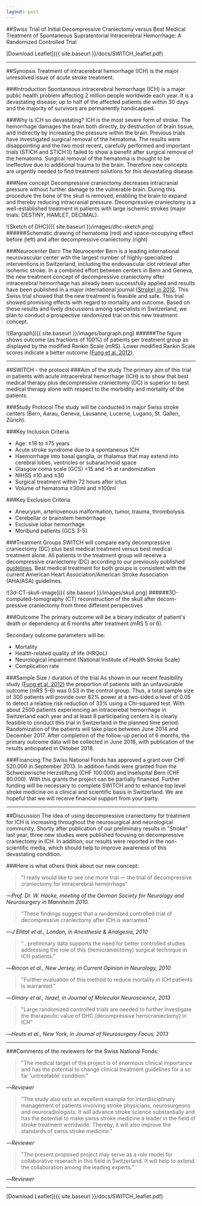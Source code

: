 ```yaml
---
layout: post
---
```

##Swiss Trial of Initial Decompressive Craniectomy versus Best Medical Treatment of Spontaneous Supratentorial Intracerebral Hemorrhage: A Randomized Controlled Trial

<span class="fa fa-file-pdf-o"></span>
[Download Leaflet]({{ site.baseurl }}/docs/SWITCH_leaflet.pdf)

---

##Synopsis
Treatment of intracerebral hemorrhage (ICH) is the major unresolved issue of acute stroke treatment.

###Introduction
Spontaneous intracerebral hemorrhage (ICH) is a major public health problem affecting 2 million people worldwide each year. It is a devastating disease; up to half of the affected patients die within 30 days and the majority of survivors are permanently handicapped.

###Why is ICH so devastating?
ICH is the most severe form of stroke. The hemorrhage damages the brain both directly, by destruction of brain tissue, and indirectly by increasing the pressure within the brain.
Previous trials have investigated surgical removal of the hematoma. The results were disappointing and the two most recent, carefully performed and important trials (STICH and STICH II) failed to show a benefit after surgical removal of the hematoma. Surgical removal of the hematoma is thought to be ineffective due to additional trauma to the brain. Therefore new concepts are urgently needed to find treatment solutions for this devastating disease.

###New concept
Decompressive craniectomy decreases intracranial pressure without further damage to the vulnerable brain. During this procedure the bone of the skull is removed, enabling the brain to expand and thereby reducing intracranial pressure. Decompressive craniectomy is a well-established treatment in patients with large ischemic strokes (major trials: DESTINY, HAMLET, DECIMAL).

![Sketch of DHC]({{ site.baseurl }}/images/dhc-sketch.png)
######Schematic drawing of hematoma (red) and space-occupying effect before (left) and after decompressive craniectomy (right)

###Neurocenter Bern
The Neurocenter Bern is a leading international neurovascular center with the largest number of highly-specialized interventions in Switzerland, including the endovascular clot retrieval after ischemic stroke. In a combined effort between centers in Bern and Geneva, the new treatment concept of decompressive craniectomy after intracerebral hemorrhage has already been successfully applied and results have been published in a major international journal [(Stroke) in 2012](http://www.ncbi.nlm.nih.gov/pubmed/23111437). This Swiss trial showed that the new treatment is feasible and safe. This trial showed promising effects with regard to mortality and outcome. Based on these results and lively discussions among specialists in Switzerland, we plan to conduct a prospective randomized trial on this new treatment concept.

![Bargraph]({{ site.baseurl }}/images/bargraph.png)
######The figure shows outcome (as fractions of 100%) of patients per treatment group as displayed by the modified Rankin Scale (mRS). Lower modified Rankin Scale scores indicate a better outcome [(Fung et al. 2012)](http://www.ncbi.nlm.nih.gov/pubmed/23111437).

---

##SWITCH - the protocol
###Aim of the study
The primary aim of this trial in patients with acute intracerebral hemorrhage (ICH) is to show that best medical therapy plus decompressive craniectomy (DC) is superior to best medical therapy alone with respect to the morbidity and mortality of the patients.

###Study Protocol
The study will be conducted in major Swiss stroke centers (Bern, Aarau, Geneva, Lausanne, Lucerne, Lugano, St. Gallen, Zürich).

###Key Inclusion Criteria
- Age: &ge;18 to &le;75 years
- Acute stroke syndrome due to a spontaneous ICH
- Haemorrhage into basal ganglia, or thalamus that may extend
into cerebral lobes, ventricles or subarachnoid space
- Glasgow coma scale (GCS) <15 and >5 at randomization 
- NIHSS &ge;10 and &le;30
- Surgical treatment within 72 hours after ictus
- Volume of hematoma &ge;30ml and &le;100ml

###Key Exclusion Criteria
- Aneurysm, arteriovenous malformation, tumor, trauma, thrombolysis
- Cerebellar or brainstem hemorrhage
- Exclusive lobar hemorrhage
- Moribund patients (GCS 3-5)

###Treatment Groups
SWITCH will compare early decompressive craniectomy (DC) plus best medical treatment versus best medical treatment alone.
All patients in the treatment group will receive a decompressive craniectomy (DC) according to our previously published [guidelines](http://www.ncbi.nlm.nih.gov/pubmed/20113157). Best medical treatment for both groups is consistent with the current American Heart Association/American Stroke Association (AHA/ASA) guidelines.

![3d-CT-skull-image]({{ site.baseurl }}/images/skull.png)
######3D-computed-tomography (CT) reconstruction of the skull after decom- pressive craniectomy from three different perspectives

###Outcome
The primary outcome will be a binary indicator of patient's death or dependency at 6 months after treatment (mRS 5 or 6). 

Secondary outcome parameters will be:
- Mortality
- Health-related quality of life (HRQoL)
- Neurological impairment (National Institute of Health Stroke
Scale)
- Complication rate

###Sample Size / duration of the trial
As shown in our recent feasibility study [(Fung et al. 2012)](http://www.ncbi.nlm.nih.gov/pubmed/23111437) the proportion of patients with an unfavourable outcome (mRS 5-6) was 0.53 in the control group. Thus, a total sample size of 300 patients will provide over 82% power at a two-sided &alpha; level of 0.05 to detect a relative risk reduction of 33% using a Chi-squared test. With about 2500 patients experiencing an intracerebal hemorrhage in Switzerland each year and at least 8 participating centers it is clearly feasible to conduct this trial in Switzerland in the planned time period. Randomization of the patients will take place between June 2014 and December 2017. After completion of the follow-up period of 6 months, the primary outcome data will be collected in June 2018, with publication of the results anticipated in Oktober 2018.

###Financing
The Swiss National Fonds has approved a grant over CHF 520.000 in September 2013. In addition funds were granted from the Schweizerische Herzstiftung (CHF 100.000) and Inselspital Bern (CHF 80.000). With this grants the project can be partially financed. Further funding will be necessary to complete SWITCH and to enhance top level stroke medicine on a clinical and scientific basis in Switzerland. We are hopeful that we will receive financial support from your party.

---

##Discussion
The idea of using decompressive craniectomy for treatment for ICH is increasing throughout the neurosurgical and neurological community. Shortly after publication of our preliminary results in "Stroke" last year, three new studies were published focusing on decompressive craniectomy in ICH. In addition, our results were reported in the non-scientific media, which should help to improve awareness of this devastating condition.

###Here is what others think about our new concept:

>&quot;I really would like to see one more trial &mdash; the trial of decompressive craniectomy for intracerebral hemorrhage&quot;

&mdash;<cite>Prof. Dr. W. Hacke, meeting of the German Society for Neurology and Neurosurgery in Mannheim 2010.</cite>

>&quot;These findings suggest that a randomized controlled trial of decompressive craniectomy after ICH is warranted.&quot;

&mdash;<cite>J Ellitot et al., London, in Anesthesie & Analgesia, 2010</cite>

>&quot;...preliminary data supports the need for better controlled studies addressing the role of this (hemicraniectomy) surgical technique in ICH patients.&quot;

&mdash;<cite>Rincon et al., New Jersey, in Current Opinion in Neurology, 2010</cite>

>&quot;Further evaluation of this method to reduce mortality in ICH patients
is warranted.&quot;

&mdash;<cite>Omary et al., Israel, in Journal of Molecular Neuroscience, 2013</cite>

>&quot;Large randomized controlled trials are needed to further investigate the therapeutic value of DHC (decompressive hemicraniectomy) in ICH&quot;

&mdash;<cite>Heuts et al., New York, in Journal of Neurosurgery Focus, 2013</cite>

---

###Comments of the reviewers for the Swiss National Fonds:
>&quot;The medical target of the project is of enormous clinical importance and has the potential to change clinical treatment guidelines for a so far &lsquo;untreatable&lsquo; condition.&quot;  

&mdash;<cite>Reviewer</cite>

>&quot;The study also sets an excellent example for interdisciplinary management of patients involving stroke physicians, neurosurgeons and neuroradiologists. It will advance stroke science substantially and has the potential to make swiss stroke medicine a leader in the field of stroke treatment worldwide. Thereby, it will also improve the standards of swiss stroke medicine.&quot;

&mdash;<cite>Reviewer</cite>

>&quot;The present proposed project may serve as a role model for collaborative reserach in this field in Switzerland. It will help to extend the collaboration among the leading experts.&quot;

&mdash;<cite>Reviewer</cite>  

---
<span class="fa fa-file-pdf-o"></span>
[Download Leaflet]({{ site.baseurl }}/docs/SWITCH_leaflet.pdf)

